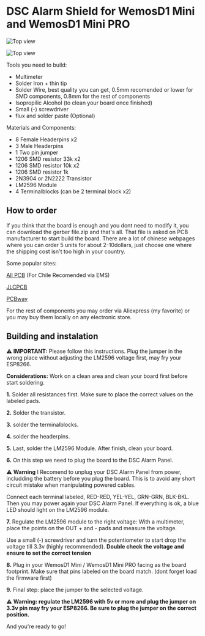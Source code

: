 DSC Alarm Shield for WemosD1 Mini and WemosD1 Mini PRO
==================================

![Top view](https://raw.githubusercontent.com/PipeDeveloper/esphome-dsckeybus/master/PCB%20Layouts/WemosD1%20Mini/SMD/WemosD1_Mini_SMD1206_boardtop.png)

![Top view](https://raw.githubusercontent.com/PipeDeveloper/esphome-dsckeybus/master/PCB%20Layouts/WemosD1%20Mini/SMD/WemosD1_SMD1206_schematic.png)

Tools you need to build:

 * Multimeter
 * Solder Iron + thin tip
 * Solder Wire, best quality you can get, 0.5mm recomended or lower for SMD components, 0.8mm for the rest of components
 * Isopropilic Alcohol (to clean your board once finished)
 * Small (-) screwdriver
 * flux and solder paste (Optional)

Materials and Components:
 * 8 Female Headerpins x2
 * 3 Male Headerpins
 * 1 Two pin jumper
 * 1206 SMD resistor 33k x2
 * 1206 SMD resistor 10k x2
 * 1206 SMD resistor 1k
 * 2N3904 or 2N2222 Transistor
 * LM2596 Module
 * 4 Terminalblocks (can be 2 terminal block x2)

How to order
------------
If you think that the board is enough and you dont need to modify it, you can download the gerber file.zip and that's all. That file is asked on PCB manufacturer to start build the board.
There are a lot of chinese webpages where you can order 5 units for about 2-10dollars, just choose one where the shipping cost isn't too high in your country.

Some popular sites:

[All PCB](https://www.allpcb.com/?Mb_InviteId=69183) (For Chile Recomended via EMS)

[JLCPCB](https://jlcpcb.com/)

[PCBway](https://www.pcbway.com/setinvite.aspx?inviteid=432106)

For the rest of components you may order via Aliexpress (my favorite) or you may buy them locally on any electronic store.

Building and instalation
------------
:warning: **IMPORTANT:** Please follow this instructions. Plug the jumper in the wrong place without adjusting the LM2596 voltage first, may fry your ESP8266.
 
**Considerations:** Work on a clean area and clean your board first before start soldering.

**1.** Solder all resistances first. Make sure to place the correct values on the labeled pads.

**2.** Solder the transistor.

**3.** solder the terminalblocks.

**4.** solder the headerpins.

**5.** Last, solder the LM2596 Module. After finish, clean your board.

**6.** On this step we need to plug the board to the DSC Alarm Panel.

:warning: **Warning** I Recomend to unplug your DSC Alarm Panel from power, includding the battery before you plug the board. This is to avoid any short circuit mistake when manipulating powered cables.

Connect each terminal labeled, RED-RED, YEL-YEL, GRN-GRN, BLK-BKL. Then you may power again your DSC Alarm Panel. If everything is ok, a blue LED should light on the LM2596 module.

**7.** Regulate the LM2596 module to the right voltage:
With a multimeter, place the points on the OUT + and - pads and measure the voltage.

Use a small (-) screwdriver and turn the potentiometer to start drop the voltage till 3.3v (highly recommended).
**Double check the voltage and ensure to set the correct tension**

**8.** Plug in your WemosD1 Mini / WemosD1 Mini PRO facing as the board footprint. Make sure that pins labeled on the board match. (dont forget load the firmware first)

**9.** Final step: place the jumper to the selected voltage.

:warning: **Warning: regulate the LM2596 with 5v or more and plug the jumper on 3.3v pin may fry your ESP8266. Be sure to plug the jumper on the correct position.**

And you're ready to go!
